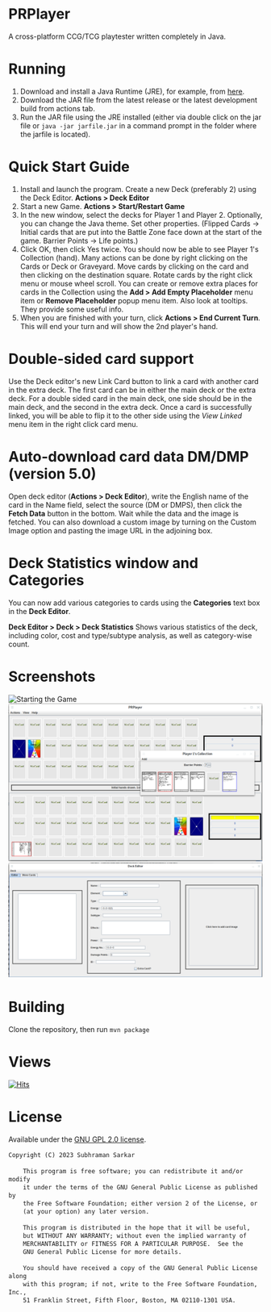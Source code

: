 # PRPlayer
A cross-platform CCG/TCG playtester written completely in Java.

# Running
1. Download and install a Java Runtime (JRE), for example, from [here](https://adoptium.net/temurin/releases).
2. Download the JAR file from the latest release or the latest development build from actions tab.
3. Run the JAR file using the JRE installed (either via double click on the jar file or `java -jar jarfile.jar` in a command prompt in the folder where the jarfile is located).

# Quick Start Guide
1. Install and launch the program. Create a new Deck (preferably 2) using the Deck Editor. **Actions > Deck Editor**
2. Start a new Game. **Actions > Start/Restart Game**
3. In the new window, select the decks for Player 1 and Player 2. Optionally, you can change the Java theme. Set other properties. (Flipped Cards -> Initial cards that are put into the Battle Zone face down at the start of the game. Barrier Points -> Life points.)
4. Click OK, then click Yes twice. You should now be able to see Player 1's Collection (hand). Many actions can be done by right clicking on the Cards or Deck or Graveyard. Move cards by clicking on the card and then clicking on the destination square. Rotate cards by the right click menu or mouse wheel scroll. You can create or remove extra places for cards in the Collection using the **Add > Add Empty Placeholder** menu item or **Remove Placeholder** popup menu item. Also look at tooltips. They provide some useful info.
5. When you are finished with your turn, click **Actions > End Current Turn**. This will end your turn and will show the 2nd player's hand.

# Double-sided card support
Use the Deck editor's new Link Card button to link a card with another card in the extra deck. The first card can be in either the main deck or the extra deck. For a double sided card in the main deck, one side should be in the main deck, and the second in the extra deck. Once a card is successfully linked, you will be able to flip it to the other side using the _View Linked_ menu item in the right click card menu.

# Auto-download card data DM/DMP (version 5.0)
Open deck editor (**Actions > Deck Editor**), write the English name of the card in the Name field, select the source (DM or DMPS), then click the **Fetch Data** button in the bottom. Wait while the data and the image is fetched. You can also download a custom image by turning on the Custom Image option and pasting the image URL in the adjoining box.

# Deck Statistics window and Categories
You can now add various categories to cards using the **Categories** text box in the **Deck Editor**.

**Deck Editor > Deck > Deck Statistics**
Shows various statistics of the deck, including color, cost and type/subtype analysis, as well as category-wise count.

# Screenshots
![Starting the Game](/screenshots/1.png "Starting the Game")
![In Play](/screenshots/2.png "In Play")
![Deck Editor](/screenshots/3.png "Deck Editor")

# Building
Clone the repository, then run
  `mvn package`

# Views
[![Hits](https://hits.seeyoufarm.com/api/count/incr/badge.svg?url=https%3A%2F%2Fbabaissarkar.github.io&count_bg=%23765000&title_bg=%23380D0D&icon=yamahamotorcorporation.svg&icon_color=%23E7E7E7&title=views&edge_flat=false)](https://hits.seeyoufarm.com)

# License
Available under the [GNU GPL 2.0 license](https://www.gnu.org/licenses/old-licenses/gpl-2.0.html).

```
Copyright (C) 2023 Subhraman Sarkar

    This program is free software; you can redistribute it and/or modify
    it under the terms of the GNU General Public License as published by
    the Free Software Foundation; either version 2 of the License, or
    (at your option) any later version.

    This program is distributed in the hope that it will be useful,
    but WITHOUT ANY WARRANTY; without even the implied warranty of
    MERCHANTABILITY or FITNESS FOR A PARTICULAR PURPOSE.  See the
    GNU General Public License for more details.

    You should have received a copy of the GNU General Public License along
    with this program; if not, write to the Free Software Foundation, Inc.,
    51 Franklin Street, Fifth Floor, Boston, MA 02110-1301 USA.
```
